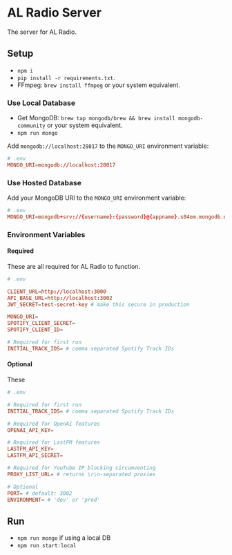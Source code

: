 # AL Radio Server

The server for AL Radio.

## Setup

- `npm i`
- `pip install -r requirements.txt`.
- FFmpeg: `brew install ffmpeg` or your system equivalent.

### Use Local Database

- Get MongoDB: `brew tap mongodb/brew && brew install mongodb-community` or your system equivalent.
- `npm run mongo`

Add `mongodb://localhost:28017` to the `MONGO_URI` environment variable:

```conf
# .env
MONGO_URI=mongodb://localhost:28017
```

### Use Hosted Database

Add your MongoDB URI to the `MONGO_URI` environment variable:

```conf
# .env
MONGO_URI=mongodb+srv://{username}:{password}@{appname}.s04om.mongodb.net/...
```

### Environment Variables

#### Required

These are all required for AL Radio to function.

```conf
# .env

CLIENT_URL=http://localhost:3000
API_BASE_URL=http://localhost:3002
JWT_SECRET=test-secret-key # make this secure in production

MONGO_URI=
SPOTIFY_CLIENT_SECRET=
SPOTIFY_CLIENT_ID=

# Required for first run
INITIAL_TRACK_IDS= # comma separated Spotify Track IDs
```

#### Optional

These

```conf
# .env

# Required for first run
INITIAL_TRACK_IDS= # comma separated Spotify Track IDs

# Required for OpenAI features
OPENAI_API_KEY=

# Required for LastFM features
LASTFM_API_KEY=
LASTFM_API_SECRET=

# Required for YouTube IP blocking circumventing
PROXY_LIST_URL= # returns \r\n-separated proxies

# Optional
PORT= # default: 3002
ENVIRONMENT= # 'dev' or 'prod'
```

## Run

- `npm run mongo` if using a local DB
- `npm run start:local`
